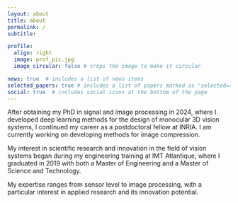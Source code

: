 ```yaml
---
layout: about
title: about
permalink: /
subtitle: 

profile:
  align: right
  image: prof_pic.jpg
  image_circular: false # crops the image to make it circular

news: true  # includes a list of news items
selected_papers: true # includes a list of papers marked as "selected={true}"
social: true  # includes social icons at the bottom of the page
---
```


After obtaining my PhD in signal and image processing in 2024, where I developed deep learning methods for the design of monocular 3D vision systems, I continued my career as a postdoctoral fellow at INRIA. I am currently working on developing methods for image compression.

My interest in scientific research and innovation in the field of vision systems began during my engineering training at IMT Atlantique, where I graduated in 2019 with both a Master of Engineering and a Master of Science and Technology.

My expertise ranges from sensor level to image processing, with a particular interest in applied research and its innovation potential.


